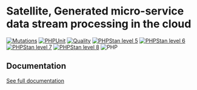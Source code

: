 Satellite, Generated micro-service data stream processing in the cloud
===

[![Mutations](https://github.com/php-etl/satellite/actions/workflows/infection.yaml/badge.svg)](https://github.com/php-etl/satellite/actions/workflows/infection.yaml)
[![PHPUnit](https://github.com/php-etl/satellite/actions/workflows/phpunit.yaml/badge.svg)](https://github.com/php-etl/satellite/actions/workflows/phpunit.yaml)
[![Quality](https://github.com/php-etl/satellite/actions/workflows/quality.yaml/badge.svg)](https://github.com/php-etl/satellite/actions/workflows/quality.yaml)
[![PHPStan level 5](https://github.com/php-etl/satellite/actions/workflows/phpstan-5.yaml/badge.svg)](https://github.com/php-etl/satellite/actions/workflows/phpstan-5.yaml)
[![PHPStan level 6](https://github.com/php-etl/satellite/actions/workflows/phpstan-6.yaml/badge.svg)](https://github.com/php-etl/satellite/actions/workflows/phpstan-6.yaml)
[![PHPStan level 7](https://github.com/php-etl/satellite/actions/workflows/phpstan-7.yaml/badge.svg)](https://github.com/php-etl/satellite/actions/workflows/phpstan-7.yaml)
[![PHPStan level 8](https://github.com/php-etl/satellite/actions/workflows/phpstan-8.yaml/badge.svg)](https://github.com/php-etl/satellite/actions/workflows/phpstan-8.yaml)
![PHP](https://img.shields.io/packagist/php-v/php-etl/satellite)

Documentation
---

[See full documentation](https://php-etl.github.io/documentation/components/satellite/)
